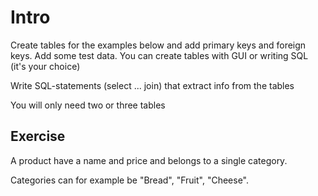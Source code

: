 # Intro

Create tables for the examples below and add primary keys and foreign keys. Add some test data. You can create tables with GUI or writing SQL (it's your choice)

Write SQL-statements (select ... join) that extract info from the tables

You will only need two or three tables

## Exercise

A product have a name and price and belongs to a single category.

Categories can for example be "Bread", "Fruit", "Cheese".